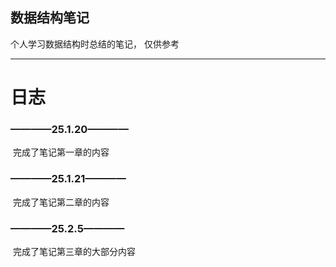 ## 数据结构笔记

个人学习数据结构时总结的笔记， 仅供参考



------

# 日志

### ————25.1.20————

​	完成了笔记第一章的内容





### ————25.1.21————

​	 完成了笔记第二章的内容





### ————25.2.5————

​	完成了笔记第三章的大部分内容